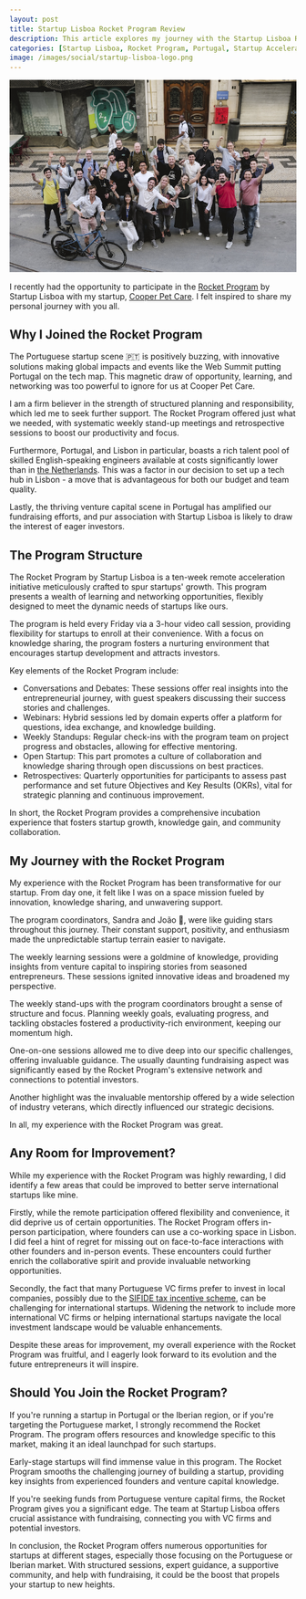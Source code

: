 ```yaml
---
layout: post
title: Startup Lisboa Rocket Program Review
description: This article explores my journey with the Startup Lisboa Rocket Program, its advantages, potential improvements, and its value for startups targeting the Portuguese market.
categories: [Startup Lisboa, Rocket Program, Portugal, Startup Acceleration, Venture Capital, Cooper Pet Care, Startups]
image: /images/social/startup-lisboa-logo.png
---
```


[![Render.com](/images/startup-lisboa.jpeg)](/startup-lisboa-rocket-program-review/)

I recently had the opportunity to participate in the [Rocket Program](https://www.startuplisboa.com/rocket-program) by Startup Lisboa with my startup, [Cooper Pet Care](http://cooperpetcare.com/). I felt inspired to share my personal journey with you all.

## Why I Joined the Rocket Program

The Portuguese startup scene 🇵🇹 is positively buzzing, with innovative solutions making global impacts and events like the Web Summit putting Portugal on the tech map. This magnetic draw of opportunity, learning, and networking was too powerful to ignore for us at Cooper Pet Care.

I am a firm believer in the strength of structured planning and responsibility, which led me to seek further support. The Rocket Program offered just what we needed, with systematic weekly stand-up meetings and retrospective sessions to boost our productivity and focus.

<!-- more -->

Furthermore, Portugal, and Lisbon in particular, boasts a rich talent pool of skilled English-speaking engineers available at costs significantly lower than in [the Netherlands](https://ptimofeev.com/antler-vc-program-review/). This was a factor in our decision to set up a tech hub in Lisbon - a move that is advantageous for both our budget and team quality.

Lastly, the thriving venture capital scene in Portugal has amplified our fundraising efforts, and pur association with Startup Lisboa is likely to draw the interest of eager investors.

## The Program Structure

The Rocket Program by Startup Lisboa is a ten-week remote acceleration initiative meticulously crafted to spur startups' growth. This program presents a wealth of learning and networking opportunities, flexibly designed to meet the dynamic needs of startups like ours.

The program is held every Friday via a 3-hour video call session, providing flexibility for startups to enroll at their convenience. With a focus on knowledge sharing, the program fosters a nurturing environment that encourages startup development and attracts investors.

Key elements of the Rocket Program include:

- Conversations and Debates: These sessions offer real insights into the entrepreneurial journey, with guest speakers discussing their success stories and challenges.
- Webinars: Hybrid sessions led by domain experts offer a platform for questions, idea exchange, and knowledge building.
- Weekly Standups: Regular check-ins with the program team on project progress and obstacles, allowing for effective mentoring.
- Open Startup: This part promotes a culture of collaboration and knowledge sharing through open discussions on best practices.
- Retrospectives: Quarterly opportunities for participants to assess past performance and set future Objectives and Key Results (OKRs), vital for strategic planning and continuous improvement.

In short, the Rocket Program provides a comprehensive incubation experience that fosters startup growth, knowledge gain, and community collaboration.

## My Journey with the Rocket Program

My experience with the Rocket Program has been transformative for our startup. From day one, it felt like I was on a space mission fueled by innovation, knowledge sharing, and unwavering support.

The program coordinators, Sandra and João 👋, were like guiding stars throughout this journey. Their constant support, positivity, and enthusiasm made the unpredictable startup terrain easier to navigate.

The weekly learning sessions were a goldmine of knowledge, providing insights from venture capital to inspiring stories from seasoned entrepreneurs. These sessions ignited innovative ideas and broadened my perspective.

The weekly stand-ups with the program coordinators brought a sense of structure and focus. Planning weekly goals, evaluating progress, and tackling obstacles fostered a productivity-rich environment, keeping our momentum high.

One-on-one sessions allowed me to dive deep into our specific challenges, offering invaluable guidance. The usually daunting fundraising aspect was significantly eased by the Rocket Program's extensive network and connections to potential investors.

Another highlight was the invaluable mentorship offered by a wide selection of industry veterans, which directly influenced our strategic decisions.

In all, my experience with the Rocket Program was great.

## Any Room for Improvement?

While my experience with the Rocket Program was highly rewarding, I did identify a few areas that could be improved to better serve international startups like mine.

Firstly, while the remote participation offered flexibility and convenience, it did deprive us of certain opportunities. The Rocket Program offers in-person participation, where founders can use a co-working space in Lisbon. I did feel a hint of regret for missing out on face-to-face interactions with other founders and in-person events. These encounters could further enrich the collaborative spirit and provide invaluable networking opportunities.

Secondly, the fact that many Portuguese VC firms prefer to invest in local companies, possibly due to the [SIFIDE tax incentive scheme](https://www.moneris.pt/sifide-irc-tax-benefit-up-to-82-5?lang=en), can be challenging for international startups. Widening the network to include more international VC firms or helping international startups navigate the local investment landscape would be valuable enhancements.

Despite these areas for improvement, my overall experience with the Rocket Program was fruitful, and I eagerly look forward to its evolution and the future entrepreneurs it will inspire.

## Should You Join the Rocket Program?

If you're running a startup in Portugal or the Iberian region, or if you're targeting the Portuguese market, I strongly recommend the Rocket Program. The program offers resources and knowledge specific to this market, making it an ideal launchpad for such startups.

Early-stage startups will find immense value in this program. The Rocket Program smooths the challenging journey of building a startup, providing key insights from experienced founders and venture capital knowledge.

If you're seeking funds from Portuguese venture capital firms, the Rocket Program gives you a significant edge. The team at Startup Lisboa offers crucial assistance with fundraising, connecting you with VC firms and potential investors.

In conclusion, the Rocket Program offers numerous opportunities for startups at different stages, especially those focusing on the Portuguese or Iberian market. With structured sessions, expert guidance, a supportive community, and help with fundraising, it could be the boost that propels your startup to new heights.

